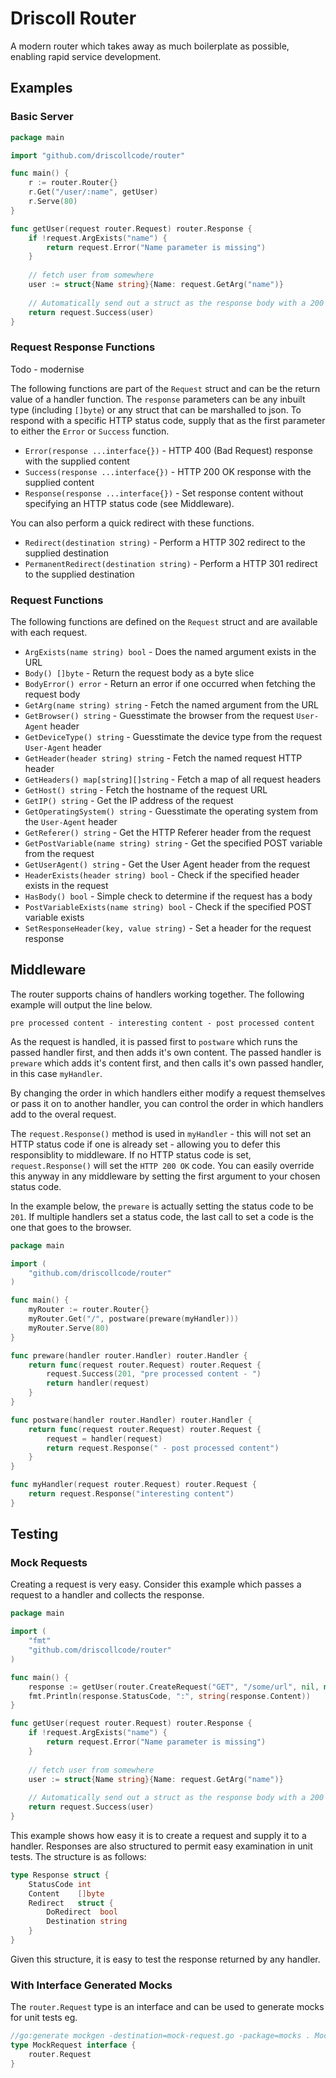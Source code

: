 # Driscoll Router

A modern router which takes away as much boilerplate as possible, enabling rapid service development.

## Examples

### Basic Server

```go
package main

import "github.com/driscollcode/router"

func main() {
	r := router.Router{}
	r.Get("/user/:name", getUser)
	r.Serve(80)
}

func getUser(request router.Request) router.Response {
    if !request.ArgExists("name") {
        return request.Error("Name parameter is missing")
    }
    
    // fetch user from somewhere
    user := struct{Name string}{Name: request.GetArg("name")}
    
    // Automatically send out a struct as the response body with a 200 status code
    return request.Success(user)
}
```

### Request Response Functions

Todo - modernise


The following functions are part of the ``Request`` struct and can be the return value of a handler function.
The ``response`` parameters can be any inbuilt type (including ``[]byte``) or any struct that can be marshalled 
to json. To respond with a specific HTTP status code, supply that as the first parameter to either the 
``Error`` or ``Success`` function.

* ``Error(response ...interface{})`` - HTTP 400 (Bad Request) response with the supplied content
* ``Success(response ...interface{})`` - HTTP 200 OK response with the supplied content
* ``Response(response ...interface{})`` - Set response content without specifying an HTTP status code (see Middleware).

You can also perform a quick redirect with these functions.

* ``Redirect(destination string)`` - Perform a HTTP 302 redirect to the supplied destination
* ``PermanentRedirect(destination string)`` - Perform a HTTP 301 redirect to the supplied destination

### Request Functions

The following functions are defined on the ``Request`` struct and are available with each request.

* ``ArgExists(name string) bool`` - Does the named argument exists in the URL
* ``Body() []byte`` - Return the request body as a byte slice
* ``BodyError() error`` - Return an error if one occurred when fetching the request body
* ``GetArg(name string) string`` - Fetch the named argument from the URL
* ``GetBrowser() string`` - Guesstimate the browser from the request ``User-Agent`` header
* ``GetDeviceType() string`` - Guesstimate the device type from the request ``User-Agent`` header
* ``GetHeader(header string) string`` - Fetch the named request HTTP header
* ``GetHeaders() map[string][]string`` - Fetch a map of all request headers
* ``GetHost() string`` - Fetch the hostname of the request URL
* ``GetIP() string`` - Get the IP address of the request
* ``GetOperatingSystem() string`` - Guesstimate the operating system from the ``User-Agent`` header
* ``GetReferer() string`` - Get the HTTP Referer header from the request
* ``GetPostVariable(name string) string`` - Get the specified POST variable from the request
* ``GetUserAgent() string`` - Get the User Agent header from the request
* ``HeaderExists(header string) bool`` - Check if the specified header exists in the request
* ``HasBody() bool`` - Simple check to determine if the request has a body
* ``PostVariableExists(name string) bool`` - Check if the specified POST variable exists
* ``SetResponseHeader(key, value string)`` - Set a header for the request response

## Middleware

The router supports chains of handlers working together. The following example will output the line below.

`pre processed content - interesting content - post processed content`

As the request is handled, it is passed first to `postware` which runs the passed handler first, and then
adds it's own content. The passed handler is `preware` which adds it's content first, and then calls it's own
passed handler, in this case `myHandler`.

By changing the order in which handlers either modify a request themselves or pass it on to another handler,
you can control the order in which handlers add to the overal request.

The `request.Response()` method is used in `myHandler` - this will not set an HTTP status code if one is
already set - allowing you to defer this responsiblity to middleware. If no HTTP status code is set, `request.Response()`
will set the `HTTP 200 OK` code. You can easily override this anyway in any middleware by setting the first 
argument to your chosen status code.

In the example below, the `preware` is actually setting the status code to be `201`. If multiple handlers set a
status code, the last call to set a code is the one that goes to the browser.

```go
package main

import (
	"github.com/driscollcode/router"
)

func main() {
	myRouter := router.Router{}
	myRouter.Get("/", postware(preware(myHandler)))
	myRouter.Serve(80)
}

func preware(handler router.Handler) router.Handler {
	return func(request router.Request) router.Request {
		request.Success(201, "pre processed content - ")
		return handler(request)
	}
}

func postware(handler router.Handler) router.Handler {
	return func(request router.Request) router.Request {
		request = handler(request)
		return request.Response(" - post processed content")
	}
}

func myHandler(request router.Request) router.Request {
	return request.Response("interesting content")
}
```

## Testing

### Mock Requests

Creating a request is very easy. Consider this example which passes a request to a handler and collects
the response.

```go
package main

import (
	"fmt"
	"github.com/driscollcode/router"
)

func main() {
	response := getUser(router.CreateRequest("GET", "/some/url", nil, map[string]string{"name": "John"}))
	fmt.Println(response.StatusCode, ":", string(response.Content))
}

func getUser(request router.Request) router.Response {
    if !request.ArgExists("name") {
        return request.Error("Name parameter is missing")
    }
    
    // fetch user from somewhere
    user := struct{Name string}{Name: request.GetArg("name")}
    
    // Automatically send out a struct as the response body with a 200 status code
    return request.Success(user)
}
```

This example shows how easy it is to create a request and supply it to a handler. Responses are also
structured to permit easy examination in unit tests. The structure is as follows:

```go
type Response struct {
	StatusCode int
	Content    []byte
	Redirect   struct {
		DoRedirect  bool
		Destination string
	}
}
```

Given this structure, it is easy to test the response returned by any handler.

### With Interface Generated Mocks

The ``router.Request`` type is an interface and can be used to generate mocks for unit tests eg.

```go
//go:generate mockgen -destination=mock-request.go -package=mocks . MockRequest
type MockRequest interface {
	router.Request
}